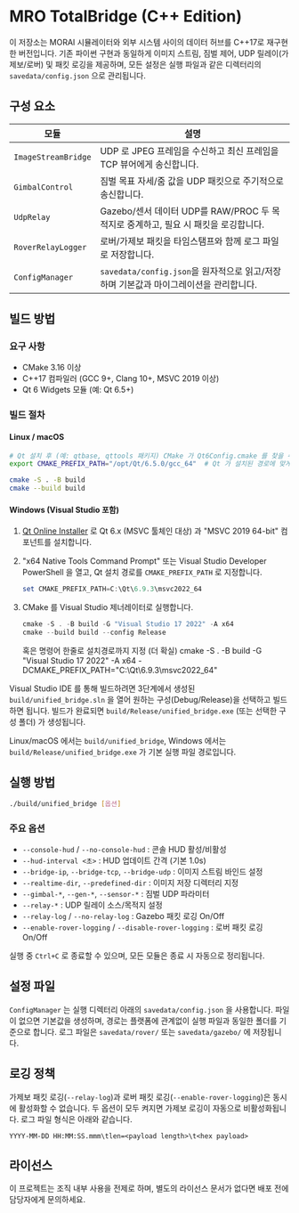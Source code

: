 # MRO TotalBridge (C++ Edition)

이 저장소는 MORAI 시뮬레이터와 외부 시스템 사이의 데이터 허브를 C++17로 재구현한 버전입니다. 기존 파이썬 구현과 동일하게 이미지
스트림, 짐벌 제어, UDP 릴레이(가제보/로버) 및 패킷 로깅을 제공하며, 모든 설정은 실행 파일과 같은 디렉터리의 `savedata/config.json`
으로 관리됩니다.

## 구성 요소

| 모듈 | 설명 |
| --- | --- |
| `ImageStreamBridge` | UDP 로 JPEG 프레임을 수신하고 최신 프레임을 TCP 뷰어에게 송신합니다. |
| `GimbalControl` | 짐벌 목표 자세/줌 값을 UDP 패킷으로 주기적으로 송신합니다. |
| `UdpRelay` | Gazebo/센서 데이터 UDP를 RAW/PROC 두 목적지로 중계하고, 필요 시 패킷을 로깅합니다. |
| `RoverRelayLogger` | 로버/가제보 패킷을 타임스탬프와 함께 로그 파일로 저장합니다. |
| `ConfigManager` | `savedata/config.json`을 원자적으로 읽고/저장하며 기본값과 마이그레이션을 관리합니다. |

## 빌드 방법

### 요구 사항

- CMake 3.16 이상
- C++17 컴파일러 (GCC 9+, Clang 10+, MSVC 2019 이상)
- Qt 6 Widgets 모듈 (예: Qt 6.5+)

### 빌드 절차

#### Linux / macOS

```bash
# Qt 설치 후 (예: qtbase, qttools 패키지) CMake 가 Qt6Config.cmake 를 찾을 수 있도록 준비합니다.
export CMAKE_PREFIX_PATH="/opt/Qt/6.5.0/gcc_64"  # Qt 가 설치된 경로에 맞게 수정

cmake -S . -B build
cmake --build build
```

#### Windows (Visual Studio 포함)

1. [Qt Online Installer](https://www.qt.io/download) 로 Qt 6.x (MSVC 툴체인 대상) 과 "MSVC 2019 64-bit" 컴포넌트를 설치합니다.
2. "x64 Native Tools Command Prompt" 또는 Visual Studio Developer PowerShell 을 열고, Qt 설치 경로를 `CMAKE_PREFIX_PATH` 로 지정합니다.

   ```powershell
   set CMAKE_PREFIX_PATH=C:\Qt\6.9.3\msvc2022_64
   ```

3. CMake 를 Visual Studio 제너레이터로 실행합니다.

   ```powershell
   cmake -S . -B build -G "Visual Studio 17 2022" -A x64
   cmake --build build --config Release
   ```

    혹은 명령어 한줄로 설치경로까지 지정 (더 확실)
   cmake -S . -B build -G "Visual Studio 17 2022" -A x64 -DCMAKE_PREFIX_PATH="C:\Qt\6.9.3\msvc2022_64"

Visual Studio IDE 를 통해 빌드하려면 3단계에서 생성된 `build/unified_bridge.sln` 을 열어 원하는 구성(Debug/Release)을 선택하고 빌드하면 됩니다. 빌드가 완료되면 `build/Release/unified_bridge.exe` (또는 선택한 구성 폴더) 가 생성됩니다.

Linux/macOS 에서는 `build/unified_bridge`, Windows 에서는 `build/Release/unified_bridge.exe` 가 기본 실행 파일 경로입니다.

## 실행 방법

```bash
./build/unified_bridge [옵션]
```

### 주요 옵션

- `--console-hud` / `--no-console-hud` : 콘솔 HUD 활성/비활성
- `--hud-interval <초>` : HUD 업데이트 간격 (기본 1.0s)
- `--bridge-ip`, `--bridge-tcp`, `--bridge-udp` : 이미지 스트림 바인드 설정
- `--realtime-dir`, `--predefined-dir` : 이미지 저장 디렉터리 지정
- `--gimbal-*`, `--gen-*`, `--sensor-*` : 짐벌 UDP 파라미터
- `--relay-*` : UDP 릴레이 소스/목적지 설정
- `--relay-log` / `--no-relay-log` : Gazebo 패킷 로깅 On/Off
- `--enable-rover-logging` / `--disable-rover-logging` : 로버 패킷 로깅 On/Off

실행 중 `Ctrl+C` 로 종료할 수 있으며, 모든 모듈은 종료 시 자동으로 정리됩니다.

## 설정 파일

`ConfigManager` 는 실행 디렉터리 아래의 `savedata/config.json` 을 사용합니다. 파일이 없으면 기본값을 생성하며, 경로는 플랫폼에 관계없이
실행 파일과 동일한 폴더를 기준으로 합니다. 로그 파일은 `savedata/rover/` 또는 `savedata/gazebo/` 에 저장됩니다.

## 로깅 정책

가제보 패킷 로깅(`--relay-log`)과 로버 패킷 로깅(`--enable-rover-logging`)은 동시에 활성화할 수 없습니다. 두 옵션이 모두 켜지면 가제보
로깅이 자동으로 비활성화됩니다. 로그 파일 형식은 아래와 같습니다.

```
YYYY-MM-DD HH:MM:SS.mmm\tlen=<payload length>\t<hex payload>
```

## 라이선스

이 프로젝트는 조직 내부 사용을 전제로 하며, 별도의 라이선스 문서가 없다면 배포 전에 담당자에게 문의하세요.
